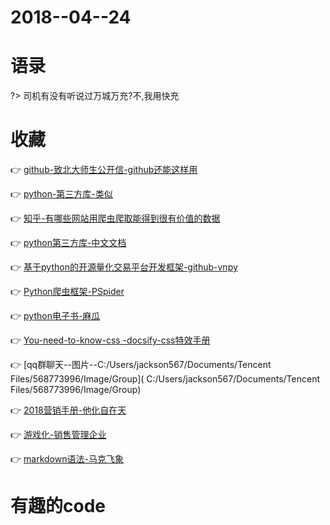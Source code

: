 
# 2018--04--24
# 语录
?> 司机有没有听说过万城万充?不,我用快充

# 收藏
:point_right: [github-致北大师生公开信-github还能这样用
](https://github.com/sikaozhe1997/Xin-Yue)

:point_right: [python-第三方库-类似](
	https://pypi.org/search/?q=bs4)
	
:point_right: [知乎-有哪些网站用爬虫爬取能得到很有价值的数据](
	https://www.zhihu.com/question/36132174/answer/70798699)
	
:point_right: [python第三方库-中文文档](
	http://spider.readthedocs.io/en/latest/)
	
:point_right: [基于python的开源量化交易平台开发框架-github-vnpy](
	https://github.com/vnpy/vnpy)
                                	
:point_right: [Python爬虫框架-PSpider](
	https://zhuanlan.zhihu.com/p/24469566)
                                         	
:point_right: [python电子书-麻瓜](
	http://www.ituring.com.cn/book/tupubarticle/10234)
                                                     	
:point_right: [You-need-to-know-css -docsify-css特效手册](
	https://lhammer.cn/You-need-to-know-css/#/)
                                              	
:point_right: [qq群聊天--图片--C:/Users/jackson567/Documents/Tencent Files/568773996/Image/Group](
	C:/Users/jackson567/Documents/Tencent Files/568773996/Image/Group)
                                                                     	
:point_right: [2018营销手册-他化自在天](
	https://zhuanlan.zhihu.com/boxun)
                                    	
:point_right: [游戏化-销售管理企业](
	https://www.zhihu.com/question/20381247)
                                           	
:point_right: [markdown语法-马克飞象](
	https://maxiang.io/)
                       	

# 有趣的code



